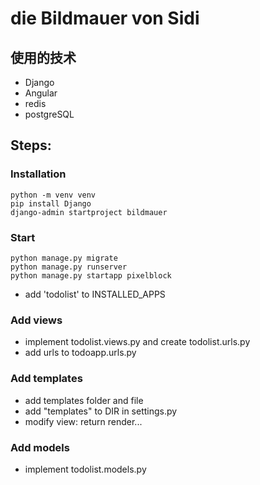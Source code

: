  # die Bildmauer von Sidi

## 使用的技术
 - Django
 - Angular
 - redis
 - postgreSQL

 ## Steps:

### Installation

```console
python -m venv venv
pip install Django
django-admin startproject bildmauer
```

### Start

```console
python manage.py migrate
python manage.py runserver
python manage.py startapp pixelblock
```

- add 'todolist' to INSTALLED_APPS

### Add views
- implement todolist.views.py and create todolist.urls.py
- add urls to todoapp.urls.py

### Add templates
- add templates folder and file
- add "templates" to DIR in settings.py
- modify view: return render...

### Add models
- implement todolist.models.py